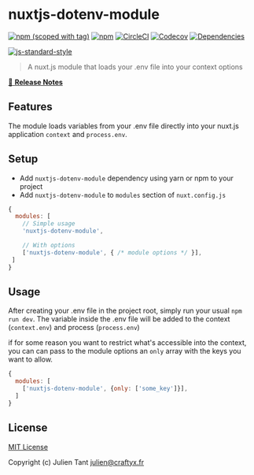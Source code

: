 # nuxtjs-dotenv-module

[![npm (scoped with tag)](https://img.shields.io/npm/v/nuxtjs-dotenv-module/latest.svg?style=flat-square)](https://npmjs.com/package/nuxtjs-dotenv-module)
[![npm](https://img.shields.io/npm/dt/nuxtjs-dotenv-module.svg?style=flat-square)](https://npmjs.com/package/nuxtjs-dotenv-module)
[![CircleCI](https://img.shields.io/circleci/project/github/JulienTant/nuxtjs-dotenv-module.svg?style=flat-square)](https://circleci.com/gh/JulienTant/nuxtjs-dotenv-module)
[![Codecov](https://img.shields.io/codecov/c/github/JulienTant/nuxtjs-dotenv-module.svg?style=flat-square)](https://codecov.io/gh/JulienTant/nuxtjs-dotenv-module)
[![Dependencies](https://david-dm.org/JulienTant/nuxtjs-dotenv-module/status.svg?style=flat-square)](https://david-dm.org/JulienTant/nuxtjs-dotenv-module)


[![js-standard-style](https://cdn.rawgit.com/standard/standard/master/badge.svg)](http://standardjs.com)

> A nuxt.js module that loads your .env file into your context options

[📖 **Release Notes**](./CHANGELOG.md)

## Features

The module loads variables from your .env file directly into your nuxt.js application `context` and `process.env`. 

## Setup
- Add `nuxtjs-dotenv-module` dependency using yarn or npm to your project
- Add `nuxtjs-dotenv-module` to `modules` section of `nuxt.config.js`

```js
{
  modules: [
    // Simple usage
    'nuxtjs-dotenv-module',

    // With options
    ['nuxtjs-dotenv-module', { /* module options */ }],
 ]
}
```

## Usage

After creating your .env file in the project root, simply run your usual `npm run dev`. The variable inside the .env file will be added to the context (`context.env`) and process (`process.env`)

if for some reason you want to restrict what's accessible into the context, you can can pass to the module options an `only` array with the keys you want to allow.

```js
{
  modules: [
    ['nuxtjs-dotenv-module', {only: ['some_key']}],
  ]
}
```

## License

[MIT License](./LICENSE)

Copyright (c) Julien Tant <julien@craftyx.fr>

